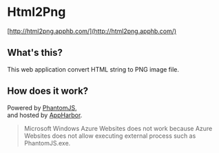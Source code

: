 Html2Png
========

[http://html2png.apphb.com/](http://html2png.apphb.com/)

What's this?
------------
This web application convert HTML string to PNG image file.

How does it work?
-----------------
Powered by [PhantomJS](http://phantomjs.org/),  
and hosted by [AppHarbor](https://appharbor.com/).

> Microsoft Windows Azure Websites does not work because Azure Websites does not allow executing external process such as PhantomJS.exe.
